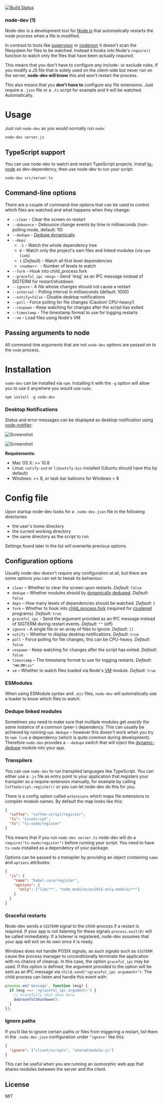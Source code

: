 [![Build Status](https://secure.travis-ci.org/fgnass/node-dev.png)](http://travis-ci.org/fgnass/node-dev)

### node-dev (1)

Node-dev is a development tool for [Node.js](http://nodejs.org) that
automatically restarts the node process when a file is modified.

In contrast to tools like [supervisor](https://github.com/isaacs/node-supervisor) or [nodemon](https://github.com/remy/nodemon) it doesn't scan the filesystem for files to be watched. Instead it hooks into Node's `require()` function to watch only the files that have been _actually required_.

This means that you don't have to configure any include- or exclude rules. If you modify a JS file that is solely used on the client-side but never run on the server, **node-dev will know** this and won't restart the process.

This also means that you **don't have to** configure any file extensions. Just require a `.json` file or a `.ts` script for example and it will be watched. Automatically.

# Usage

Just run `node-dev` as you would normally run `node`:

```
node-dev server.js
```

## TypeScript support

You can use node-dev to watch and restart TypeScript projects. Install [ts-node](https://www.npmjs.com/package/ts-node) as dev-dependency, then use node-dev to run your script:

```
node-dev src/server.ts
```

## Command-line options

There are a couple of command-line options that can be used to control which files are watched and what happens when they change:

- `--clear` - Clear the screen on restart
- `--debounce` - Debounce change events by time in milliseconds (non-polling mode, default: 10)
- `--dedupe` - [Dedupe dynamically](https://www.npmjs.org/package/dynamic-dedupe)
- `--deps`:
  - `-1` - Watch the whole dependency tree
  - `0` - Watch only the project's own files and linked modules (via `npm link`)
  - `1` (_Default_) - Watch all first level dependencies
  - `<number> ` - Number of levels to watch
- `--fork` - Hook into child_process.fork
- `--graceful_ipc <msg>` - Send 'msg' as an IPC message instead of SIGTERM for restart/shutdown
- `--ignore` - A file whose changes should not cause a restart
- `--interval` - Polling interval in milliseconds (default: 1000)
- `--notify=false` - Disable desktop notifications
- `--poll` - Force polling for file changes (Caution! CPU-heavy!)
- `--respawn` - Keep watching for changes after the script has exited
- `--timestamp` - The timestamp format to use for logging restarts
- `--vm` - Load files using Node's VM

## Passing arguments to node

All command-line arguments that are not `node-dev` options are passed on to the `node` process.

# Installation

`node-dev` can be installed via `npm`. Installing it with the `-g` option will allow you to use it anywhere you would use `node`.

```
npm install -g node-dev
```

### Desktop Notifications

Status and error messages can be displayed as desktop notification using
[node-notifier](https://www.npmjs.org/package/node-notifier):

![Screenshot](./images/node-dev.png)

![Screenshot](./images/node-dev-linux.png)

**Requirements:**

- Mac OS X: >= 10.8
- Linux: `notify-osd` or `libnotify-bin` installed (Ubuntu should have this by default)
- Windows: >= 8, or task bar balloons for Windows < 8

# Config file

Upon startup node-dev looks for a `.node-dev.json` file in the following directories:

- the user's home directory
- the current working directory
- the same directory as the script to run

Settings found later in the list will overwrite previous options.

## Configuration options

Usually node-dev doesn't require any configuration at all, but there are some options you can set to tweak its behaviour:

- `clear` – Whether to clear the screen upon restarts. _Default:_ `false`
- `dedupe` – Whether modules should by [dynamically deduped](https://www.npmjs.org/package/dynamic-dedupe). _Default:_ `false`
- `deps` – How many levels of dependencies should be watched. _Default:_ `1`
- `fork` – Whether to hook into [child_process.fork](http://nodejs.org/docs/latest/api/child_process.html#child_process_child_process_fork_modulepath_args_options) (required for [clustered](http://nodejs.org/docs/latest/api/cluster.html) programs). _Default:_ `true`
- `graceful_ipc` - Send the argument provided as an IPC message instead of SIGTERM during restart events. _Default:_ `""` (off)
- `ignore` - A single file or an array of files to ignore. _Default:_ `[]`
- `notify` – Whether to display desktop notifications. _Default:_ `true`
- `poll` - Force polling for file changes, this can be CPU-heavy. _Default:_ `false`
- `respawn` - Keep watching for changes after the script has exited. _Default:_ `false`
- `timestamp` – The timestamp format to use for logging restarts. _Default:_ `"HH:MM:ss"`
- `vm` – Whether to watch files loaded via Node's [VM](http://nodejs.org/docs/latest/api/vm.html) module. _Default:_ `true`

### ESModules

When using ESModule syntax and `.mjs` files, `node-dev` will automatically use a loader to know which files to watch.

### Dedupe linked modules

Sometimes you need to make sure that multiple modules get _exactly the same instance_ of a common (peer-) dependency. This can usually be achieved by running `npm dedupe` – however this doesn't work when you try to `npm link` a dependency (which is quite common during development). Therefore `node-dev` provides a `--dedupe` switch that will inject the [dynamic-dedupe](https://www.npmjs.org/package/dynamic-dedupe) module into your app.

### Transpilers

You can use `node-dev` to run transpiled languages like TypeScript. You can either use a `.js` file as entry point to your application that registers your transpiler as a require-extension manually, for example by calling `CoffeeScript.register()` or you can let node-dev do this for you.

There is a config option called `extensions` which maps file extensions to compiler module names. By default the map looks like this:

```json
{
  "coffee": "coffee-script/register",
  "ls": "LiveScript",
  "ts": "ts-node/register"
}
```

This means that if you run `node-dev server.ts` node-dev will do a
`require("ts-node/register")` before running your script. You need
to have `ts-node` installed as a dependency of your package.

Options can be passed to a transpiler by providing an object containing `name` and `options` attributes:

```json
{
  "js": {
    "name": "babel-core/register",
    "options": {
      "only": ["lib/**", "node_modules/es2015-only-module/**"]
    }
  }
}
```

### Graceful restarts

Node-dev sends a `SIGTERM` signal to the child-process if a restart is required. If your app is not listening for these signals `process.exit(0)` will be called immediately. If a listener is registered, node-dev assumes that your app will exit on its own once it is ready.

Windows does not handle POSIX signals, as such signals such as `SIGTERM` cause the process manager to unconditionally terminate the application with no chance of cleanup. In this case, the option `graceful_ipc` may be used. If this option is defined, the argument provided to the option will be sent as an IPC message via `child.send("<graceful_ipc argument>")`. The child process can listen and
handle this event with:

```javascript
process.on('message', function (msg) {
  if (msg === '<graceful_ipc argument>') {
    // Gracefully shut down here
    doGracefulShutdown();
  }
});
```

### Ignore paths

If you’d like to ignore certain paths or files from triggering a restart, list them in the `.node-dev.json` configuration under `"ignore"` like this:

```json
{
  "ignore": ["client/scripts", "shared/module.js"]
}
```

This can be useful when you are running an isomorphic web app that shares modules between the server and the client.

## License

MIT
